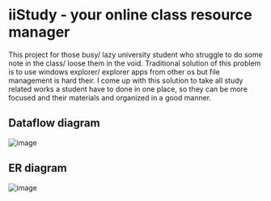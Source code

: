 # iiStudy - your online class resource manager
This project for those busy/ lazy university student who struggle to do some note in the class/ loose them in the void. Traditional solution of this problem is to use windows explorer/ explorer apps from other os but file management is hard their. I come up with this solution to take all study related works a student have to done in one place, so they can be more focused and their materials and organized in a good manner.

## Dataflow diagram
![image](https://github.com/me-sharif-hasan/study-resource-management/assets/55604433/44fd19f3-7038-47fb-b3fe-74a897bfa71f)
## ER diagram
![image](https://github.com/me-sharif-hasan/study-resource-management/assets/55604433/4eea9ebd-3c9a-4c0a-9774-63c3cd3b0067)
